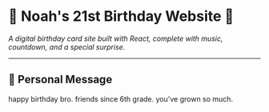 # 🎉 Noah's 21st Birthday Website 🎂

_A digital birthday card site built with React, complete with music, countdown, and a special surprise._

---

## 💌 Personal Message
happy birthday bro. friends since 6th grade. you've grown so much.

